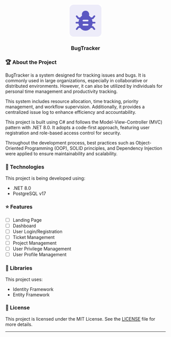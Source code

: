 <div align="center">
  <img src="/img/bugtracker-logo.png" alt="BugTracker App Logo" height="100" />
  <h3 align="center">BugTracker</h3>
</div>

### :trophy: About the Project

BugTracker is a system designed for tracking issues and bugs. It is commonly used in large organizations, especially in collaborative or distributed environments. However, it can also be utilized by individuals for personal time management and productivity tracking.

This system includes resource allocation, time tracking, priority management, and workflow supervision. Additionally, it provides a centralized issue log to enhance efficiency and accountability.

This project is built using C# and follows the Model-View-Controller (MVC) pattern with .NET 8.0. It adopts a code-first approach, featuring user registration and role-based access control for security.

Throughout the development process, best practices such as Object-Oriented Programming (OOP), SOLID principles, and Dependency Injection were applied to ensure maintainability and scalability.

### :rocket: Technologies

This project is being developed using:

- .NET 8.0
- PostgreSQL v17

### :star: Features

- [ ] Landing Page
- [ ] Dashboard
- [ ] User Login/Registration
- [ ] Ticket Management
- [ ] Project Management
- [ ] User Privilege Management
- [ ] User Profile Management

### :blue_book: Libraries

This project uses:

- Identity Framework
- Entity Framework

### :page_with_curl: License

This project is licensed under the MIT License. See the [LICENSE](LICENSE.md) file for more details.

---
